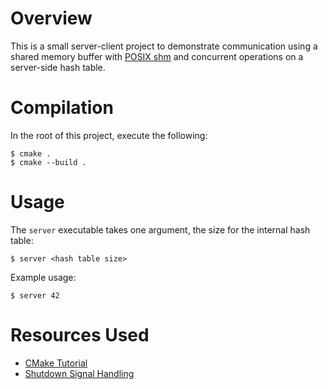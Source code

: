 # Overview

This is a small server-client project to demonstrate communication using a shared memory buffer with [POSIX shm](http://man7.org/linux/man-pages/man7/shm_overview.7.html) and concurrent operations on a server-side hash table.

# Compilation

In the root of this project, execute the following:

```console
$ cmake .
$ cmake --build .
```

# Usage

The ```server``` executable takes one argument, the size for the internal hash table:

```console
$ server <hash table size>
```

Example usage:

```console
$ server 42
```

# Resources Used

- [CMake Tutorial](https://cmake.org/cmake/help/latest/guide/tutorial/index.html)
- [Shutdown Signal Handling](https://stackoverflow.com/questions/1641182/how-can-i-catch-a-ctrl-c-event)
